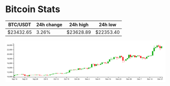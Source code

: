 # Bitcoin Stats

BTC/USDT|24h change|24h high|24h low|
|---|---|---|---|
|$23432.65|3.26%|$23628.89|$22353.40|

<img src="./chart.svg">
